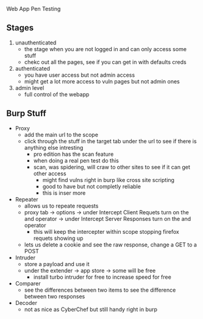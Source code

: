 Web App Pen Testing

## Stages
1. unauthenticated 
	* the stage when you are not logged in and can only access some stuff
	* chekc out all the pages, see if you can get in with defaults creds 
2. authenticated
	* you have user access but not admin access
	* might get a lot more access to vuln pages but not admin ones
3. admin level
	* full control of the webapp 
## Burp Stuff
* Proxy
	* add the main url to the scope 
	* click through the stuff in the target tab under the url to see if there is anything else intresting 
		* pro edition has the scan feature 
		* when doing a real pen test do this 
		* scan, was spidering, will craw to other sites to see if it can get other access
			* might find vulns right in burp like cross site scripting 
			* good to have but not completly reliable 
			* this is inser more   
* Repeater
	* allows us to repeate requests 
	* proxy tab -> options -> under Intercept Client Requets turn on the and operator -> under Intercept Server Responses turn on the and operator 
		* this will keep the intercepter within scope stopping firefox requets showing up 
	* lets us delete a cookie and see the raw response, change a GET to a POST
* Intruder 
	* store a payload and use it 
	* under the extender -> app store -> some will be free 
		* install turbo intruder for free to increase speed for free 
* Comparer
	* see the differences between two items to see the difference between two responses
* Decoder 
	* not as nice as CyberChef but still handy right in burp 